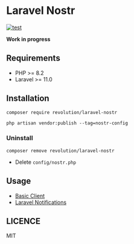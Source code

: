 Laravel Nostr
====
[![test](https://github.com/kawax/laravel-nostr/actions/workflows/test.yml/badge.svg)](https://github.com/kawax/laravel-nostr/actions/workflows/test.yml)

**Work in progress**

## Requirements
- PHP >= 8.2
- Laravel >= 11.0

## Installation

```shell
composer require revolution/laravel-nostr

php artisan vendor:publish --tag=nostr-config
```

### Uninstall
```shell
composer remove revolution/laravel-nostr
```

- Delete `config/nostr.php`

## Usage
- [Basic Client](./docs/basic-client.md)
- [Laravel Notifications](./docs/notification.md)

## LICENCE
MIT
